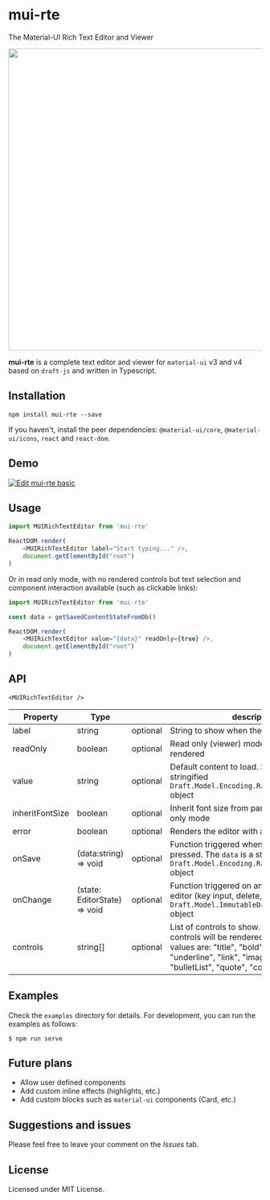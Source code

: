 # mui-rte
The Material-UI Rich Text Editor and Viewer

<img src="http://niuware.github.io/public/assets/mui-rte/editor-w-controls.png" width="600" />

**mui-rte** is a complete text editor and viewer for `material-ui` v3 and v4 based on `draft-js` and written in Typescript.

## Installation

```
npm install mui-rte --save
```

If you haven't, install the peer dependencies: `@material-ui/core`, `@material-ui/icons`, `react` and `react-dom`.

## Demo

[![Edit mui-rte basic](https://codesandbox.io/static/img/play-codesandbox.svg)](https://codesandbox.io/s/mui-rte-basic-ypfdo?fontsize=14)

## Usage

```js
import MUIRichTextEditor from 'mui-rte'

ReactDOM.render(
    <MUIRichTextEditor label="Start typing..." />, 
    document.getElementById("root")
)
```

Or in read only mode, with no rendered controls but text selection and component interaction available (such as clickable links):

```js
import MUIRichTextEditor from 'mui-rte'

const data = getSavedContentStateFromDb()

ReactDOM.render(
    <MUIRichTextEditor value="{data}" readOnly={true} />, 
    document.getElementById("root")
)
```

## API

`<MUIRichTextEditor />`

|Property|Type||description|
|---|---|---|---|
|label|string|optional|String to show when there is no content|
|readOnly|boolean|optional|Read only (viewer) mode. No controls are rendered|
|value|string|optional|Default content to load. Should be a stringified `Draft.Model.Encoding.RawDraftContentState` object|
|inheritFontSize|boolean|optional|Inherit font size from parent. Useful for read only mode|
|error|boolean|optional|Renders the editor with an error style|
|onSave|(data:string) => void|optional|Function triggered when the save button is pressed. The `data` is a stringified `Draft.Model.Encoding.RawDraftContentState` object|
|onChange|(state: EditorState) => void|optional|Function triggered on any change in the editor (key input, delete, etc.). The `state` is a `Draft.Model.ImmutableData.EditorState` object
|controls|string[]|optional|List of controls to show. If not provided, all controls will be rendered. Current available values are: "title", "bold", "italic", "underline", "link", "image", "numberList", "bulletList", "quote", "code", "clear", "save"|

## Examples

Check the `examples` directory for details. For development, you can run the examples as follows:

```
$ npm run serve
```

## Future plans

- Allow user defined components
- Add custom inline effects (highlights, etc.) 
- Add custom blocks such as `material-ui` components (Card, etc.)

## Suggestions and issues

Please feel free to leave your comment on the *Issues* tab.

## License

Licensed under MIT License.